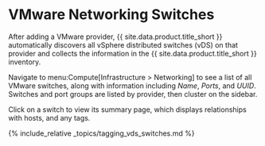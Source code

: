 # VMware Networking Switches

After adding a VMware provider, {{ site.data.product.title_short }} automatically discovers
all vSphere distributed switches (vDS) on that provider and collects the
information in the {{ site.data.product.title_short }} inventory.

Navigate to menu:Compute\[Infrastructure \> Networking\] to see a list
of all VMware switches, along with information including *Name*,
*Ports*, and *UUID*. Switches and port groups are listed by provider,
then cluster on the sidebar.

Click on a switch to view its summary page, which displays relationships
with hosts, and any tags.

{% include_relative _topics/tagging_vds_switches.md %}
